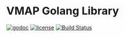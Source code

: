 # VMAP Golang Library

[![godoc](http://img.shields.io/badge/godoc-reference-blue.svg?style=flat)](https://godoc.org/github.com/rs/vmap) [![license](http://img.shields.io/badge/license-MIT-red.svg?style=flat)](https://raw.githubusercontent.com/rs/vmap/master/LICENSE) [![Build Status](https://travis-ci.org/rs/vmap.svg)](https://travis-ci.org/rs/vmap)
